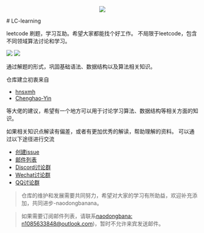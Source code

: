 <p align="center">
<img src="https://i.loli.net/2019/12/30/NmgKvfBLFa7PIRy.jpg"/>
</p>
# LC-learning

leetcode 刷题，学习互助。希望大家都能找个好工作。
不局限于leetcode，包含不同领域算法讨论和学习。

[![](https://img.shields.io/badge/language-c++-red.svg)](https://yuening.github.io/)
[![](https://img.shields.io/badge/language-python3-green.svg)](https://yuening.github.io/)

通过解题的形式，巩固基础语法、数据结构以及算法相关知识。

仓库建立初衷来自

- [hnsxmh](https://github.com/hnsxmh)
- [Chenghao-Yin](https://github.com/Chenghao-Yin)

等大佬的建议，希望有一个地方可以用于讨论学习算法、数据结构等相关方面的知识。

如果相关知识点解读有偏差，或者有更加优秀的解读，帮助理解的资料。
可以通过以下途径进行交流

- [创建issue](https://github.com/YueNing/LC-learning/issues)
- <a href="mailto:algorithm-learning-kit@groups.outlook.com">邮件列表</a>
- [Discord讨论群](https://discord.gg/JzEDUz6)
- [Wechat讨论群](http://qr.topscan.com/api.php?text=https://weixin.qq.com/g/AeXhhbL5xPevT8Qz)
- [QQ讨论群](http://qr.topscan.com/api.php?text=https://qm.qq.com/cgi-bin/qm/qr?k=jd777vFuOUTyRyMJy_CZgEYv28w2JD3v&authKey=KZvWFmS5ToW7JqGmEbEYGHcZf08Tj047UcqUMiGUEn4zHLWCnk7osfVJy6dHdytS)

>仓库的维护和发展需要共同努力，希望对大家的学习有所助益，欢迎补充添加，共同进步-naodongbanana。

>如果需要订阅邮件列表，请联系<a href="mailto:n1085633848@outlook.com">naodongbana: n1085633848@outlook.com</a>)，暂时不允许来宾发送邮件。
